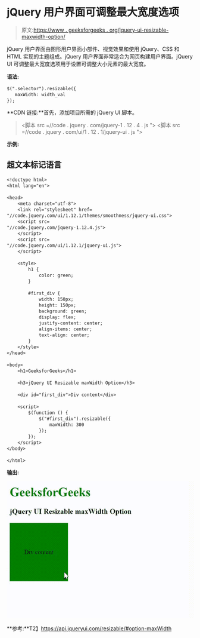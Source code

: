 # jQuery 用户界面可调整最大宽度选项

> 原文:[https://www . geeksforgeeks . org/jquery-ui-resizable-maxwidth-option/](https://www.geeksforgeeks.org/jquery-ui-resizable-maxwidth-option/)

jQuery 用户界面由图形用户界面小部件、视觉效果和使用 jQuery、CSS 和 HTML 实现的主题组成。jQuery 用户界面非常适合为网页构建用户界面。jQuery UI 可调整最大宽度选项用于设置可调整大小元素的最大宽度。

**语法:**

```
$(".selector").resizable({
   maxWidth: width_val
});
```

**CDN 链接:**首先，添加项目所需的 jQuery UI 脚本。

> <link rel="”stylesheet”" href="”//code.jquery.com/ui/1.12.1/themes/smoothness/jquery-ui.css”">
> <脚本 src =//code . jquery . com/jquery-1 . 12 . 4 . js "></脚本>
> <脚本 src =//code . jquery . com/ui/1 . 12 . 1/jquery-ui . js "></脚本>

**示例:**

## 超文本标记语言

```
<!doctype html>
<html lang="en">

<head>
    <meta charset="utf-8">
    <link rel="stylesheet" href=
"//code.jquery.com/ui/1.12.1/themes/smoothness/jquery-ui.css">
    <script src=
"//code.jquery.com/jquery-1.12.4.js">
    </script>
    <script src=
"//code.jquery.com/ui/1.12.1/jquery-ui.js">
    </script>

    <style>
        h1 {
            color: green;
        }

        #first_div {
            width: 150px;
            height: 150px;
            background: green;
            display: flex;
            justify-content: center;
            align-items: center;
            text-align: center;
        }
    </style>
</head>

<body>
    <h1>GeeksforGeeks</h1>

    <h3>jQuery UI Resizable maxWidth Option</h3>

    <div id="first_div">Div content</div>

    <script>
        $(function () {
            $("#first_div").resizable({
                maxWidth: 300
            });
        });
    </script>
</body>

</html>
```

**输出:**

![](img/5846a2e01fd40cafebc4bff01c2b49fc.png)

**参考:**T2】https://api.jqueryui.com/resizable/#option-maxWidth
